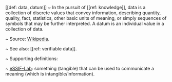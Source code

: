 [[def: data, datum]]
~ In the pursuit of [[ref: knowledge]], data is a collection of discrete values that convey information, describing quantity, quality, fact, statistics, other basic units of meaning, or simply sequences of symbols that may be further interpreted. A datum is an individual value in a collection of data.

~ Source: [Wikipedia](https://en.wikipedia.org/wiki/Data).

~ See also: [[ref: verifiable data]].

~ Supporting definitions:

~ [eSSIF-Lab](https://essif-lab.github.io/framework/docs/essifLab-glossary#data): something (tangible) that can be used to communicate a meaning (which is intangible/information).


